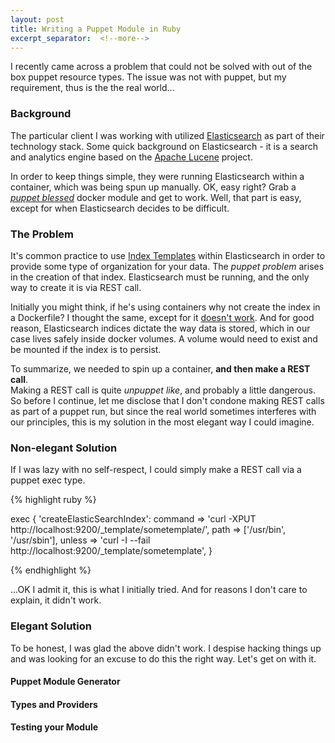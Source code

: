 ```yaml
---
layout: post
title: Writing a Puppet Module in Ruby
excerpt_separator:  <!--more-->
---
```


I recently came across a problem that could not be solved with out of
the box puppet resource types.  The issue was not with puppet, but my
requirement, thus is the the real world...

<!--more-->

### Background

The particular client I was working with utilized [Elasticsearch](https://www.elastic.co/)
as part of their technology stack.  Some quick background on Elasticsearch - it
is a search and analytics engine based on the [Apache Lucene](https://lucene.apache.org/)
project.

In order to keep things simple, they were running Elasticsearch within a container,
which was being spun up manually.  OK, easy right?  Grab a [*puppet blessed*](https://forge.puppet.com/garethr/docker) docker module and get to work.
Well, that part is easy, except for when Elasticsearch decides to be difficult.

### The Problem

It's common practice to use [Index Templates](https://www.elastic.co/guide/en/elasticsearch/reference/current/indices-templates.html)
within Elasticsearch in order to provide some type of organization for your data.
The *puppet problem* arises in the creation of that index.  Elasticsearch must be
running, and the only way to create it is via REST call.  

Initially you might think, if he's using containers why not create the index in
a Dockerfile?  I thought the same, except for it [doesn't work](https://stackoverflow.com/questions/35526532/how-to-add-an-elasticsearch-index-during-docker-build).
And for good reason, Elasticsearch indices dictate the way data is stored, which
in our case lives safely inside docker volumes.  A volume would need to exist
and be mounted if the index is to persist.

To summarize, we needed to spin up a container, **and then make a REST call**.  
Making a REST call is quite *unpuppet like*, and probably a little dangerous.  So
before I continue, let me disclose that I don't condone making REST calls as part
of a puppet run, but since the real world sometimes interferes with our principles,
this is my solution in the most elegant way I could imagine.

### Non-elegant Solution

If I was lazy with no self-respect, I could simply make a REST call via a puppet
exec type.

{% highlight ruby %}

exec { 'createElasticSearchIndex':
  command     => 'curl -XPUT http://localhost:9200/_template/sometemplate/',
  path        => ['/usr/bin', '/usr/sbin'],
  unless      => 'curl -I --fail http://localhost:9200/_template/sometemplate',
}

{% endhighlight %}

...OK I admit it, this is what I initially tried.  And for reasons I don't care to
explain, it didn't work.

### Elegant Solution

To be honest, I was glad the above didn't work.  I despise hacking things
up and was looking for an excuse to do this the right way.  Let's get on with it.

#### Puppet Module Generator

#### Types and Providers

#### Testing your Module
